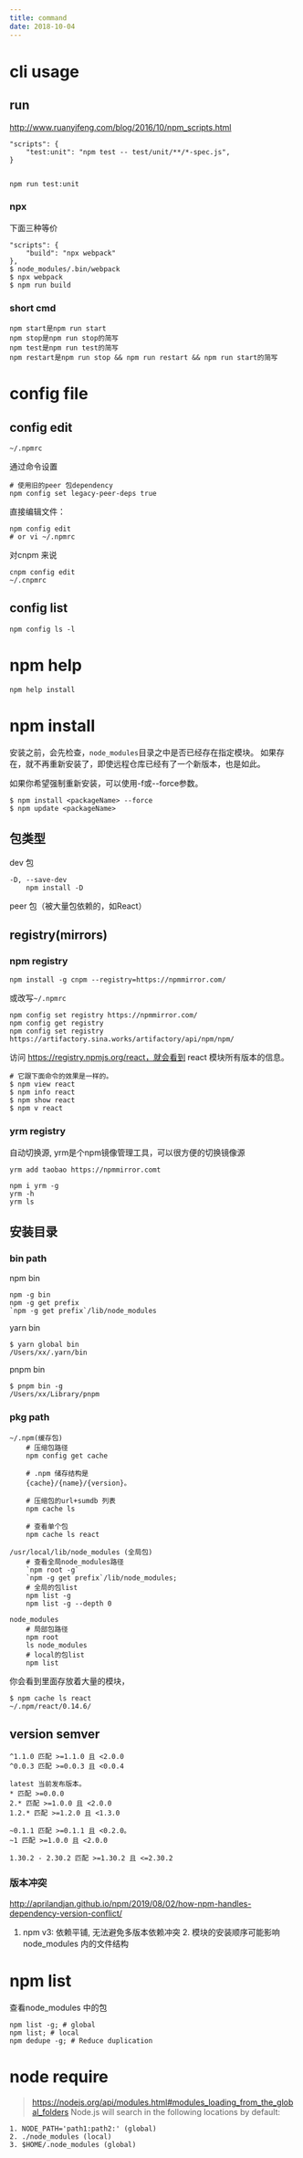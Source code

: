 ```yaml
---
title: command
date: 2018-10-04
---
```

# cli usage
## run
http://www.ruanyifeng.com/blog/2016/10/npm_scripts.html

    "scripts": {
        "test:unit": "npm test -- test/unit/**/*-spec.js",
    }


    npm run test:unit

### npx
下面三种等价

    "scripts": {
        "build": "npx webpack"
    },
    $ node_modules/.bin/webpack
    $ npx webpack
    $ npm run build


### short cmd

    npm start是npm run start
    npm stop是npm run stop的简写
    npm test是npm run test的简写
    npm restart是npm run stop && npm run restart && npm run start的简写

# config file

## config edit
    ~/.npmrc

通过命令设置

    # 使用旧的peer 包dependency
    npm config set legacy-peer-deps true

直接编辑文件：

    npm config edit
    # or vi ~/.npmrc

对cnpm 来说

    cnpm config edit
    ~/.cnpmrc

## config list

    npm config ls -l

# npm help
    npm help install

# npm install
安装之前，会先检查，`node_modules`目录之中是否已经存在指定模块。 如果存在，就不再重新安装了，即使远程仓库已经有了一个新版本，也是如此。

如果你希望强制重新安装，可以使用-f或--force参数。

    $ npm install <packageName> --force
    $ npm update <packageName>

## 包类型
dev 包

    -D, --save-dev
        npm install -D 

peer 包（被大量包依赖的，如React）


## registry(mirrors)

### npm registry 

    npm install -g cnpm --registry=https://npmmirror.com/

或改写`~/.npmrc`

    npm config set registry https://npmmirror.com/
    npm config get registry
    npm config set registry https://artifactory.sina.works/artifactory/api/npm/npm/

访问 https://registry.npmjs.org/react，就会看到 react 模块所有版本的信息。

    # 它跟下面命令的效果是一样的。
    $ npm view react
    $ npm info react
    $ npm show react
    $ npm v react

### yrm registry
自动切换源, yrm是个npm镜像管理工具，可以很方便的切换镜像源

    yrm add taobao https://npmmirror.comt
    
    npm i yrm -g
    yrm -h
    yrm ls


## 安装目录
### bin path
npm bin

    npm -g bin
    npm -g get prefix
    `npm -g get prefix`/lib/node_modules

yarn bin

    $ yarn global bin            
    /Users/xx/.yarn/bin

pnpm bin

    $ pnpm bin -g 
    /Users/xx/Library/pnpm

### pkg path
    ~/.npm(缓存包)
        # 压缩包路径
        npm config get cache

        # .npm 储存结构是
        {cache}/{name}/{version}。

        # 压缩包的url+sumdb 列表
        npm cache ls

        # 查看单个包
        npm cache ls react

    /usr/local/lib/node_modules (全局包)
        # 查看全局node_modules路径
        `npm root -g`
        `npm -g get prefix`/lib/node_modules; 
        # 全局的包list
        npm list -g
        npm list -g --depth 0

    node_modules
        # 局部包路径
        npm root
        ls node_modules
        # local的包list
        npm list

你会看到里面存放着大量的模块，

    $ npm cache ls react
    ~/.npm/react/0.14.6/

## version semver

    ^1.1.0 匹配 >=1.1.0 且 <2.0.0
    ^0.0.3 匹配 >=0.0.3 且 <0.0.4

    latest 当前发布版本。
    * 匹配 >=0.0.0
    2.* 匹配 >=1.0.0 且 <2.0.0
    1.2.* 匹配 >=1.2.0 且 <1.3.0

    ~0.1.1 匹配 >=0.1.1 且 <0.2.0。
    ~1 匹配 >=1.0.0 且 <2.0.0

    1.30.2 - 2.30.2 匹配 >=1.30.2 且 <=2.30.2

### 版本冲突
http://aprilandjan.github.io/npm/2019/08/02/how-npm-handles-dependency-version-conflict/

1. npm v3: 依赖平铺, 无法避免多版本依赖冲突
    2. 模块的安装顺序可能影响 node_modules 内的文件结构

# npm list
查看node_modules 中的包

    npm list -g; # global
    npm list; # local
    npm dedupe -g; # Reduce duplication

# node require
> https://nodejs.org/api/modules.html#modules_loading_from_the_global_folders
Node.js will search in the following locations by default:

    1. NODE_PATH='path1:path2:' (global)
    2. ./node_modules (local)
    3. $HOME/.node_modules (global)